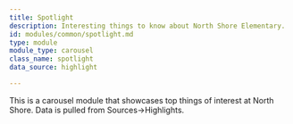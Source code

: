 ```yaml
---
title: Spotlight
description: Interesting things to know about North Shore Elementary.
id: modules/common/spotlight.md
type: module
module_type: carousel
class_name: spotlight
data_source: highlight

---
```

This is a carousel module that showcases top things of interest at North Shore. Data is pulled from Sources->Highlights.